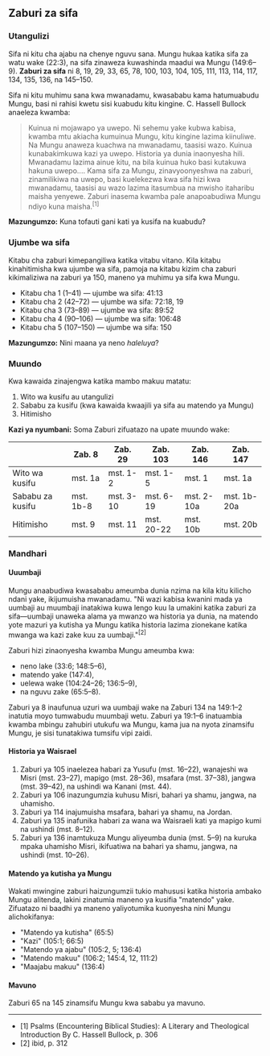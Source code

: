 ## Zaburi za sifa

### Utangulizi

Sifa ni kitu cha ajabu na chenye nguvu sana. Mungu hukaa katika sifa za watu wake (22:3), na sifa zinaweza kuwashinda maadui wa Mungu (149:6–9). **Zaburi za sifa** ni 8, 19, 29, 33, 65, 78, 100, 103, 104, 105, 111, 113, 114, 117, 134, 135, 136, na 145–150.

Sifa ni kitu muhimu sana kwa mwanadamu, kwasababu kama hatumuabudu Mungu, basi ni rahisi kwetu sisi kuabudu kitu kingine. C. Hassell Bullock anaeleza kwamba:

> Kuinua ni mojawapo ya uwepo. Ni sehemu yake kubwa kabisa, kwamba mtu akiacha kumuinua Mungu, kitu kingine lazima kiinuliwe. Na Mungu anaweza kuachwa na mwanadamu, taasisi wazo. Kuinua kunabakimkuwa kazi ya uwepo. Historia ya dunia inaonyesha hili. Mwanadamu lazima ainue kitu, na bila kuinua huko basi kutakuwa hakuna uwepo.... Kama sifa za Mungu, zinavyoonyeshwa na zaburi, zinamilikiwa na uwepo, basi kuelekezwa kwa sifa hizi kwa mwanadamu, taasisi au wazo lazima itasumbua na mwisho itaharibu maisha yenyewe. Zaburi inasema kwamba pale anapoabudiwa Mungu ndiyo kuna maisha.<sup>[1]</sup>

**Mazungumzo:** Kuna tofauti gani kati ya kusifa na kuabudu?

### Ujumbe wa sifa

Kitabu cha zaburi kimepangiliwa katika vitabu vitano. Kila kitabu kinahitimisha kwa ujumbe wa sifa, pamoja na kitabu kizim cha zaburi kikimaliziwa na zaburi ya 150, maneno ya muhimu ya sifa kwa Mungu. 

* Kitabu cha 1 (1–41) — ujumbe wa sifa: 41:13
* Kitabu cha 2 (42–72) — ujumbe wa sifa: 72:18, 19 
* Kitabu cha 3 (73–89) — ujumbe wa sifa: 89:52
* Kitabu cha 4 (90–106) — ujumbe wa sifa: 106:48
* Kitabu cha 5 (107–150) — ujumbe wa sifa: 150

**Mazungumzo:** Nini maana ya neno _haleluya_?

### Muundo

Kwa kawaida zinajengwa katika mambo makuu matatu:

1. Wito wa kusifu au utangulizi
2. Sababu za kusifu (kwa kawaida kwaajili ya sifa au matendo ya Mungu)
3. Hitimisho

**Kazi ya nyumbani:** Soma Zaburi zifuatazo na upate muundo wake:

|                  | Zab. 8    | Zab. 29   | Zab. 103   | Zab. 146   | Zab. 147    |
|------------------|-----------|-----------|------------|------------|-------------|
| Wito wa kusifu   | mst. 1a   | <span class='teacher'>mst. 1-2</span>|<span class='teacher'>mst. 1-5</span>|<span class='teacher'>mst. 1</span>|<span class='teacher'>mst. 1a</span>|
| Sababu za kusifu | mst. 1b-8 |<span class='teacher'>mst. 3-10</span>|<span class='teacher'>mst. 6-19</span>|<span class='teacher'>mst. 2-10a</span>|<span class='teacher'>mst. 1b-20a</span>|
| Hitimisho        | mst. 9    |<span class='teacher'>mst. 11</span>|<span class='teacher'>mst. 20-22</span>|<span class='teacher'>mst. 10b </span>|<span class='teacher'>mst. 20b</span>|

### Mandhari

#### Uuumbaji

Mungu anaabudiwa kwasababu ameumba dunia nzima na kila kitu kilicho ndani yake, ikijumuisha mwanadamu. "Ni wazi kabisa kwanini mada ya uumbaji au muumbaji inatakiwa kuwa lengo kuu la umakini katika zaburi za sifa—uumbaji unaweka alama ya mwanzo wa historia ya dunia, na matendo yote mazuri ya kutisha ya Mungu katika historia lazima zionekane katika mwanga wa kazi zake kuu za uumbaji."<sup>[2]</sup>

Zaburi hizi zinaonyesha kwamba Mungu ameumba kwa:

* neno lake (33:6; 148:5–6), 
* matendo yake (147:4), 
* uelewa wake (104:24–26; 136:5–9), 
* na nguvu zake (65:5–8).

Zaburi ya 8 inaufunua uzuri wa uumbaji wake na Zaburi 134 na 149:1–2 inatutia moyo tumwabudu muumbaji wetu. Zaburi ya 19:1–6 inatuambia kwamba mbingu zahubiri utukufu wa Mungu, kama jua na nyota zinamsifu Mungu, je sisi tunatakiwa tumsifu vipi zaidi.

#### Historia ya Waisrael

1. Zaburi ya 105 inaelezea habari za Yusufu (mst. 16–22), wanajeshi wa Misri (mst. 23–27), mapigo (mst. 28–36), msafara (mst. 37–38), jangwa (mst. 39–42), na ushindi wa Kanani (mst. 44). 
2. Zaburi ya 106 inazungumzia kuhusu Misri, bahari ya shamu, jangwa, na uhamisho. 
3. Zaburi ya 114 inajumuisha msafara, bahari ya shamu, na Jordan.
4. Zaburi ya 135 inafunika habari za wana wa Waisraeli kati ya mapigo kumi na ushindi (mst. 8–12). 
5. Zaburi ya 136 inamtukuza Mungu aliyeumba dunia (mst. 5–9) na kuruka mpaka uhamisho Misri, ikifuatiwa na bahari ya shamu, jangwa, na ushindi (mst. 10–26).

#### Matendo ya kutisha ya Mungu

Wakati mwingine zaburi haizungumzii tukio mahususi katika historia ambako Mungu alitenda, lakini zinatumia maneno ya kusifia "matendo" yake. Zifuatazo ni baadhi ya maneno yaliyotumika kuonyesha nini Mungu alichokifanya:

* "Matendo ya kutisha" (65:5)
* "Kazi" (105:1; 66:5)
* "Matendo ya ajabu" (105:2, 5; 136:4)
* "Matendo makuu" (106:2; 145:4, 12, 111:2)
* "Maajabu makuu" (136:4)

#### Mavuno

Zaburi 65 na 145 zinamsifu Mungu kwa sababu ya mavuno.

<hr />

* [1] Psalms (Encountering Biblical Studies): A Literary and Theological Introduction By C. Hassell Bullock, p. 306
* [2] ibid, p. 312

<!--"Hans-Joachim Kraus... anatoa upenyo unasaidia wa zaburi za sifa. Orodha yakeni zifuatazo: Zaburi 8, 19A, 29, 33, 47, 65, 66A, 68, 93, 96, 97, 98, 99, 100, 104, 105, 106, 111, 113, 114, 117, 134, 135, 136, 145, 146, 147, 148, 149, 150. Zinaingia katika migawanyo miwili:"

1. Nyimbo hizo zinazoweza kutofautishwa kwa maumbo-njia muhimu: 
	1. Nyimbo muhimu, zinatokana na Kutoka 15:21: Sababu za kusifu zinatambulishwa na neno "kwasababu" (Waebrania ki). Hizi ni Zaburi 96, 98, 100, na 136.
    2. Nyimbo shirikishi, ambazo zina mifano yake katika Isaya 40–55. 
    3. Nyimbo za binafsi, mifano yake ipo katika Zaburi 8 na 104. 
2. Nyimbo zile ambazo ni lazima zitofautishwe na mandhari na sio umbo:
    1. Zaburi za sifa za Muumbaji: Zaburi 8, 19A, 33, 104, na 136.
    2. Zaburi za yawe kama mfalme: Zaburi 47, 93, 96, 97, 98, na 99.
    3. Zaburi za mavuno: Zaburi 65 na 145.
    4. Zaburi za kihistoria: Zaburi 105; 106; 114; 135; 136.
    5. Zaburi za kuingia: Zaburi 24, 95, na 100.<sup>[2]</sup>
    Psalms (Encountering Biblical Studies): A Literary and Theological Introduction By C. Hassell Bullock, p. 309-->

